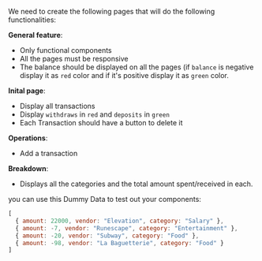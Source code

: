 We need to create the following pages that will do the following functionalities:

**General feature**:
- Only functional components
- All the pages must be responsive
- The balance should be displayed on all the pages (if  `balance` is negative display it as `red` color and  if it's positive display it as `green` color.

**Inital page**:
- Display all transactions
- Display `withdraws` in `red` and `deposits` in `green`
- Each Transaction should have a button to delete it

**Operations**:
- Add a transaction 

**Breakdown**:
- Displays all the categories and the total amount spent/received in each.


you can use this Dummy Data to test out your components:

```js
[
  { amount: 22000, vendor: "Elevation", category: "Salary" },
  { amount: -7, vendor: "Runescape", category: "Entertainment" },
  { amount: -20, vendor: "Subway", category: "Food" },
  { amount: -98, vendor: "La Baguetterie", category: "Food" }
]
```